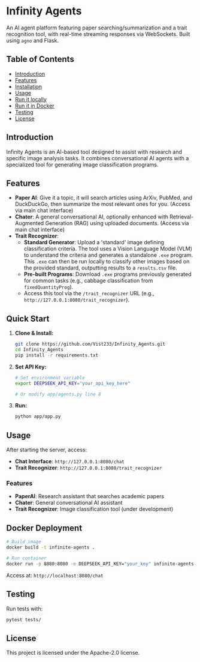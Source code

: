 # Infinity Agents

An AI agent platform featuring paper searching/summarization and a trait recognition tool, with real-time streaming responses via WebSockets. Built using `agno` and Flask.

## Table of Contents

- [Introduction](#introduction)
- [Features](#features)
- [Installation](#installation)
- [Usage](#usage)
- [Run it locally](#run-it-locally)
- [Run it in Docker](#run-it-in-docker)
- [Testing](#testing)
- [License](#license)

## Introduction

Infinity Agents is an AI-based tool designed to assist with research and specific image analysis tasks. It combines conversational AI agents with a specialized tool for generating image classification programs.

## Features

- **Paper AI**: Give it a topic, it will search articles using ArXiv, PubMed, and DuckDuckGo, then summarize the most relevant ones for you. (Access via main chat interface)
- **Chater**: A general conversational AI, optionally enhanced with Retrieval-Augmented Generation (RAG) using uploaded documents. (Access via main chat interface)
- **Trait Recognizer**:
    - **Standard Generator**: Upload a 'standard' image defining classification criteria. The tool uses a Vision Language Model (VLM) to understand the criteria and generates a standalone `.exe` program. This `.exe` can then be run locally to classify other images based on the provided standard, outputting results to a `results.csv` file.
    - **Pre-built Programs**: Download `.exe` programs previously generated for common tasks (e.g., cabbage classification from `fixedQuantityProg`).
    - Access this tool via the `/trait_recognizer` URL (e.g., `http://127.0.0.1:8080/trait_recognizer`).

## Quick Start

1.  **Clone & Install:**
    ```bash
    git clone https://github.com/Vist233/Infinity_Agents.git
    cd Infinity_Agents
    pip install -r requirements.txt
    ```

2.  **Set API Key:**
    ```bash
    # Set environment variable
    export DEEPSEEK_API_KEY="your_api_key_here"
    
    # Or modify app/agents.py line 8
    ```

3.  **Run:**
    ```bash
    python app/app.py
    ```

## Usage

After starting the server, access:

- **Chat Interface**: `http://127.0.0.1:8080/chat`
- **Trait Recognizer**: `http://127.0.0.1:8080/trait_recognizer`

### Features

- **PaperAI**: Research assistant that searches academic papers
- **Chater**: General conversational AI assistant
- **Trait Recognizer**: Image classification tool (under development)

## Docker Deployment

```bash
# Build image
docker build -t infinite-agents .

# Run container
docker run -p 8080:8080 -e DEEPSEEK_API_KEY="your_key" infinite-agents
```

Access at: `http://localhost:8080/chat`

## Testing

Run tests with:
```bash
pytest tests/
```

## License

This project is licensed under the Apache-2.0 license.

